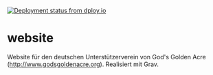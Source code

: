 [![Deployment status from dploy.io](https://foggade.dploy.io/badge/34534835988474/35201.svg)](http://dploy.io)

# website
Website für den deutschen Unterstützerverein von God's Golden Acre (http://www.godsgoldenacre.org). Realisiert mit Grav. 

